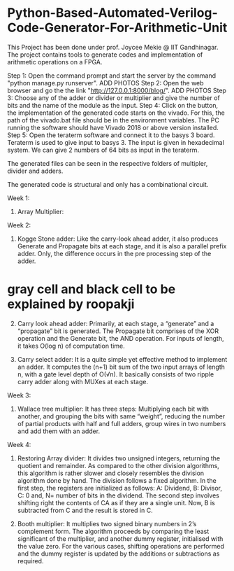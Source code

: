 # Python-Based-Automated-Verilog-Code-Generator-For-Arithmetic-Unit
This Project has been done under prof. Joycee Mekie @ IIT Gandhinagar. The project contains tools to generate codes and implementation of arithmetic operations on a FPGA. 

Step 1: Open the command prompt and start the server by the command "python manage.py runserver".
ADD PHOTOS
Step 2: Open the web browser and go the the link "http://127.0.0.1:8000/blog/".
ADD PHOTOS
Step 3: Choose any of the adder or divider or multiplier and give the number of bits and the name of the module as the input.
Step 4: Click on the button, the implementation of the generated code starts on the vivado. For this, the path of the vivado.bat file should be in the environment variables.
The PC running the software should have Vivado 2018 or above version installed. 
Step 5: Open the teraterm software and connect it to the basys 3 board.
Teraterm is used to give input to basys 3. The input is given in hexadecimal system. We can give 2 numbers of 64 bits as input in the teraterm.

The generated files can be seen in the respective folders of multipler, divider and adders.

The generated code is structural and only has a combinational circuit.

Week 1:
1. Array Multiplier: 


Week 2:
1. Kogge Stone adder: 
Like the carry-look ahead adder, it also produces Generate and Propagate bits at each stage, and it is also a parallel prefix adder. Only, the difference occurs in the pre processing step of the adder.

# gray cell and black cell to be explained by roopakji

2. Carry look ahead adder:
Primarily, at each stage, a “generate” and a “propagate” bit is generated. The Propagate bit comprises of the XOR operation and the Generate bit, the AND operation. For inputs of length, it takes O(log n) of computation time.

3. Carry select adder: It is a quite simple yet effective method to implement an adder. It computes the (n+1) bit sum of the two input arrays of length n, with a gate level depth of O(√n). It basically consists of two ripple carry adder along with MUXes at each stage.

Week 3:
1. Wallace tree multiplier: It has three steps: Multiplying each bit with another, and grouping the bits with same “weight”, reducing the number of partial products with half and full adders, group wires in two numbers and add them with an adder.

Week 4:
1. Restoring Array divider:
It divides two unsigned integers, returning the quotient and remainder. As compared to the other division algorithms, this algorithm is rather slower and closely resembles the division algorithm done by hand. The division follows a fixed algorithm. 
In the first step, the registers are initialized as follows: A: Dividend, B: Divisor, C: 0 and, N= number of bits in the dividend.
The second step involves shifting right the contents of CA as if they are a single unit. Now, B is subtracted from C and the result is stored in C.


2. Booth multiplier: 
It multiplies two signed binary numbers in 2’s complement form. The algorithm proceeds by comparing the least significant of the multiplier, and another dummy register, initialised with the value zero. For the various cases, shifting operations are performed and the dummy register is updated by the additions or subtractions as required.
